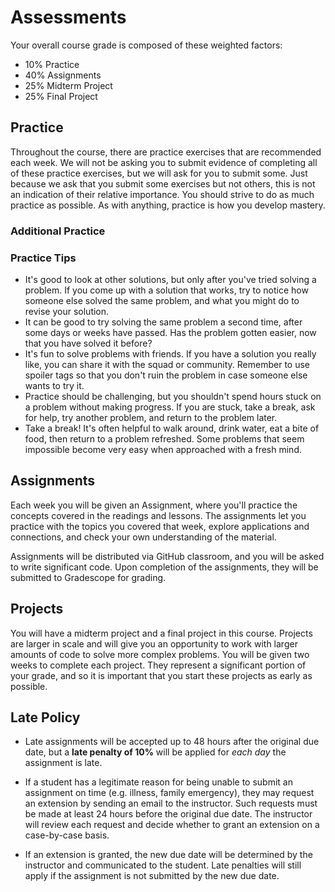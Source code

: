 # Assessments

<!-- UPDATE EACH TERM -->

Your overall course grade is composed of these weighted factors:

- 10% Practice
- 40% Assignments
- 25% Midterm Project
- 25% Final Project

## Practice

Throughout the course, there are practice exercises that are recommended each week.  We will not 
be asking you to submit evidence of completing all of these practice exercises, but we will ask for you to 
submit some.  Just because we ask that you submit some exercises but not others, this is not an indication 
of their relative importance.  You should strive to do as much practice as possible.  As with anything,
practice is how you develop mastery.

### Additional Practice

### Practice Tips

- It's good to look at other solutions, but only after you've tried solving a
  problem. If you come up with a solution that works, try to notice how someone
  else solved the same problem, and what you might do to revise your solution.
- It can be good to try solving the same problem a second time, after some days
  or weeks have passed. Has the problem gotten easier, now that you have
  solved it before?
- It's fun to solve problems with friends. If you have a solution you really
  like, you can share it with the squad or community. Remember to use spoiler
  tags so that you don't ruin the problem in case someone else wants to try it.
- Practice should be challenging, but you shouldn't spend hours stuck on a 
  problem without making progress. If you are stuck, take a break, ask for help,
  try another problem, and return to the problem later.
- Take a break! It's often helpful to walk around, drink water, eat a bite of
  food, then return to a problem refreshed. Some problems that seem impossible
  become very easy when approached with a fresh mind.

## Assignments

Each week you will be given an Assignment, where you'll practice the concepts
covered in the readings and lessons.  The assignments let you practice with the
topics you covered that week, explore applications and connections, and check
your own understanding of the material.

Assignments will be distributed via GitHub classroom, and you will be asked to
write significant code.  Upon completion of the assignments, they will be
submitted to Gradescope for grading.

## Projects

You will have a midterm project and a final project in this course.  Projects
are larger in scale and will give you an opportunity to work with larger amounts
of code to solve more complex problems.  You will be given two weeks to complete
each project.  They represent a significant portion of your grade, and so it is
important that you start these projects as early as possible.  

## Late Policy

- Late assignments will be accepted up to 48 hours after the original due date,
  but a **late penalty of 10%** will be applied for _each day_ the assignment is
  late.

- If a student has a legitimate reason for being unable to submit an assignment
  on time (e.g. illness, family emergency), they may request an extension by
  sending an email to the instructor. Such requests must be made at least 24
  hours before the original due date. The instructor will review each request
  and decide whether to grant an extension on a case-by-case basis.

- If an extension is granted, the new due date will be determined by the
  instructor and communicated to the student. Late penalties will still apply if
  the assignment is not submitted by the new due date.
